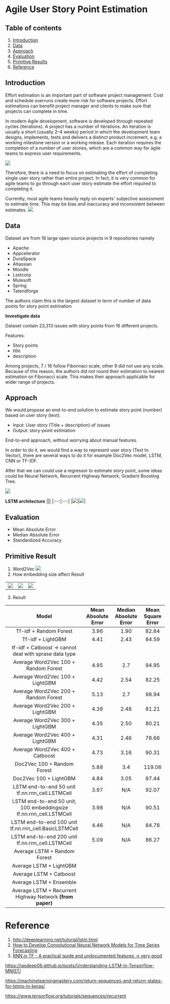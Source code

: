 # Agile User Story Point Estimation

## Table of contents
1. [Introduction](#introduction)
2. [Data](#data)
3. [Approach](#approach)
4. [Evaluation](#evaluation)
5. [Primitive Results](#primitive-results)
6. [Reference](#reference)
## Introduction

Effort estimation is an important part of software project management. Cost and schedule overruns create more risk for software projects. Effort estimations can benefit project manager and clients to make sure that projects can complete in time.

In modern Agile development, software is developed through repeated cycles (iterations). A project has a number of iterations. An iteration is usually a short (usually 2–4 weeks) period in which the development team designs, implements, tests and delivers a distinct product increment, e.g. a working milestone version or a working release. Each iteration requires the completion of a number of user stories, which are a common way for agile teams to express user requirements.

![](pic/agile.png)

Therefore, there is a need to focus on estimating the effort of completing single user story rather than entire project. In fact, it is very common for agile teams to go through each user story estimate the effort required to completing it.

Currently, most agile teams heavily reply on experts' subjective assessment to estimate time. This may be bias and inaccuracy and inconsistent between estimates.
![](pic/effort.png)

## Data

Dataset are from 16 large open source projects in 9 repositories namely
- Apache
- Appcelerator
- DuraSpace
- Atlassian
- Moodle
- Lsstcorp
- Mulesoft
- Spring
- Tatendforge

The authors claim this is the largest dataset in term of number of data points for story point estimation

__Investigate data__

Dataset contain 23,313 issues with story points from 16 different projects.

Features:
- Story points
- title
- description


Among projects, 7 / 16 follow Fibonnaci scale, other 9 did not use any scale. Because of this reason, the authors did not round their estimation to nearest estimation on Fibonacci scale. This makes their approach applicable for wider range of projects.

## Approach

We would propose an end-to-end solution to estimate story point (number) based on user story (text).


- Input: User story (Title + description) of issues
- Output: story-point estimation

End-to-end approach, without worrying about manual features.

In order to do it, we would find a way to represent user story (Text to Vector), there are several ways to do it for example Doc2Vec model, LSTM, CNN or TF-IDF.

After that we can could use a regressor to estimate story point, some ideas could be Neural Network, Recurrent Highway Network, Gradient Boosting Tree.

![](pic/process.png)

__LSTM architecture__
|||
|:--:|:--:|
|![](pic/LSTM.png)|![](pic/LSTM_average.png)|

## Evaluation

- Mean Absolute Error
- Median Absolute Error
- Standardized Accuracy


## Primitive Result

1. Word2Vec
![](pic/result_word2vec.png)
2. How embedding size affect Result

||||
|:--:|:--:|:--:|
|![](pic/word2vec_ave.png)|![](pic/doc2vec.png)|![](pic/LSTM_size.png)|

3. Result

|Model|Mean Absolute Error|Median Absolute Error|Mean Square Error|
|:---:|:--:|:--:|:--:|
|Tf-idf + Random Forest|3.96|1.90|82.64|
|Tf-idf + LightGBM|4.41|2.43|84.59|
|tf-idf + Catboost -> cannot deal with sprase data type||||
|Average Word2Vec 100 + Random Forest|4.95|2.7|94.95|
|Average Word2Vec 100 + LightGBM|4.42|2.54|82.25|
|Average Word2Vec 200 + Random Forest|5.13|2.7|98.94|
|Average Word2Vec 200 + LightGBM|4.38|2.48|81.21|
|Average Word2Vec 300 + LightGBM|4.35|2.50|80.21|
|Average Word2Vec 400 + LightGBM|4.31|2.46|78.66|
|Average Word2Vec 400 + Catboost|4.73|3.16|90.31|
|Doc2Vec 100 + Random Forest|5.88|3.4|119.06|
|Doc2Vec 100 + LightGBM|4.84|3.05|97.44|
|LSTM end-to-end 50 unit tf.nn.rnn_cell.LSTMCell|3.97|N/A|92.07|
|LSTM end-to-end 50 unit, 100 embeddingsize tf.nn.rnn_cell.LSTMCell|3.98|N/A|90.51|
|LSTM end-to-end 100 unit tf.nn.rnn_cell.BasicLSTMCell|4.46|N/A|84.78|
|LSTM end-to-end 200 unit tf.nn.rnn_cell.LSTMCell|5.09|N/A|86.27|
|Average LSTM + Random Forest ||||
|Average LSTM + LightGBM ||||
|Average LSTM + Catboost ||||
|Average LSTM + Ensemble ||||
|Average LSTM + Recurrent Highway Network __(from paper)__ ||||

# Reference
1. http://deeplearning.net/tutorial/lstm.html
2. [How to Develop Convolutional Neural Network Models for Time Series Forecasting](https://machinelearningmastery.com/how-to-develop-convolutional-neural-network-models-for-time-series-forecasting/?utm_campaign=Learning%20Posts&utm_content=80012867&utm_medium=social&utm_source=linkedin)
3. [RNN in TF - A practical guide and undocumented features -> very good](http://www.wildml.com/2016/08/rnns-in-tensorflow-a-practical-guide-and-undocumented-features/)

https://jasdeep06.github.io/posts/Understanding-LSTM-in-Tensorflow-MNIST/

https://machinelearningmastery.com/return-sequences-and-return-states-for-lstms-in-keras/

https://www.tensorflow.org/tutorials/sequences/recurrent
